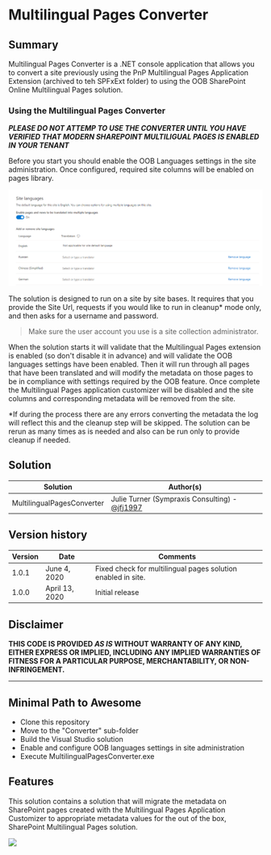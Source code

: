 # Multilingual Pages Converter

## Summary

Multilingual Pages Converter is a .NET console application that allows you to convert a site previously using the PnP Multilingual Pages Application Extension (archived to teh SPFxExt folder) to using the OOB SharePoint Online Multilingual Pages solution.

### Using the Multilingual Pages Converter

***PLEASE DO NOT ATTEMP TO USE THE CONVERTER UNTIL YOU HAVE VERIFIED THAT MODERN SHAREPOINT MULTILIGUAL PAGES IS ENABLED IN YOUR TENANT***

Before you start you should enable the OOB Languages settings in the site administration. Once configured, required site columns will be enabled on pages library.

![Screenshot Language Settings](./LanguageSettings.png)

The solution is designed to run on a site by site bases. It requires that you provide the Site Url, requests if you would like to run in cleanup* mode only, and then asks for a username and password.

>Make sure the user account you use is a site collection administrator.

When the solution starts it will validate that the Multilingual Pages extension is enabled (so don't disable it in advance) and will validate the OOB languages settings have been enabled. Then it will run through all pages that have been translated and will modify the metadata on those pages to be in compliance with settings required by the OOB feature. Once complete the Multilingual Pages application customizer will be disabled and the site columns and corresponding metadata will be removed from the site.

*If during the process there are any errors converting the metadata the log will reflect this and the cleanup step will be skipped.  The solution can be rerun as many times as is needed and also can be run only to provide cleanup if needed.

## Solution

Solution|Author(s)
--------|---------
MultilingualPagesConverter | Julie Turner (Sympraxis Consulting) - [@jfj1997](https://twitter.com/jfj1997)

## Version history

Version|Date|Comments
-------|----|--------
1.0.1|June 4, 2020|Fixed check for multilingual pages solution enabled in site.
1.0.0|April 13, 2020|Initial release

## Disclaimer

**THIS CODE IS PROVIDED *AS IS* WITHOUT WARRANTY OF ANY KIND, EITHER EXPRESS OR IMPLIED, INCLUDING ANY IMPLIED WARRANTIES OF FITNESS FOR A PARTICULAR PURPOSE, MERCHANTABILITY, OR NON-INFRINGEMENT.**

---

## Minimal Path to Awesome

* Clone this repository
* Move to the "Converter" sub-folder
* Build the Visual Studio solution
* Enable and configure OOB languages settings in site administration
* Execute MultilingualPagesConverter.exe

## Features

This solution contains a solution that will migrate the metadata on SharePoint pages created with the Multilingual Pages Application Customizer to appropriate metadata values for the out of the box, SharePoint Multilingual Pages solution.

<img src="https://telemetry.sharepointpnp.com/sp-dev-solutions/solutions/MultiligualPages" />
